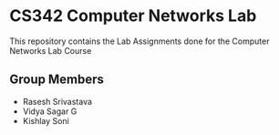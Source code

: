 # CS342 Computer Networks Lab
This repository contains the Lab Assignments done for the Computer Networks Lab Course

## Group Members
- Rasesh Srivastava
- Vidya Sagar G
- Kishlay Soni
